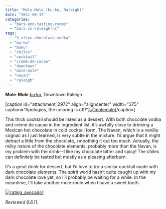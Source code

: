 ```yaml
---
title: "Mole-Mole (bu·ku, Raleigh)"
date: "2011-06-17"
categories: 
  - "bars-and-tasting-rooms"
  - "bars-in-raleigh-nc"
tags: 
  - "3-olive-chocolate-vodka"
  - "bu-ku"
  - "buku"
  - "chiles"
  - "cocktail"
  - "creme-de-cacao"
  - "downtown"
  - "mole-mole"
  - "navan"
  - "raleigh"
---
```


**Mole-Mole** [bu·ku,](http://bukuraleigh.com/buku/) Downtown Raleigh

\[caption id="attachment\_2972" align="aligncenter" width="375" caption="Apologies, the coloring is off!"\][![](http://s3.amazonaws.com/thegourmez-wpmedia/2011/06/molemole.jpg "molemole")](http://s3.amazonaws.com/thegourmez-wpmedia/2011/06/molemole.jpg)\[/caption\]

This thick cocktail should be listed as a dessert. With both chocolate vodka and crème de cacao in the ingredient list, it’s awfully close to drinking a Mexican hot chocolate in cold cocktail form. The Navan, which is a vanilla cognac as I just learned, is very subtle in the mixture. I’d argue that it might detract a little from the chocolate, smoothing it out too much. Actually, the milky nature of the chocolate elements, probably more than the Navan, is my problem with the drink—I like my chocolate bitter and spicy! The chiles can definitely be tasted but mostly as a pleasing afterburn.

It’s a great drink for dessert, but I’d love to try a similar cocktail made with dark chocolate elements. The spirit world hasn’t quite caught up with my dark chocolate love yet, so I’ll probably be waiting for a while. In the meantime, I’ll take another mole-mole when I have a sweet tooth.

[![](http://s3.amazonaws.com/thegourmez-wpmedia/2009/02/rating_avocado1.gif "rating_avocado1")](http://s3.amazonaws.com/thegourmez-wpmedia/2009/02/rating_avocado1.gif)

_Reviewed 6.6.11._
